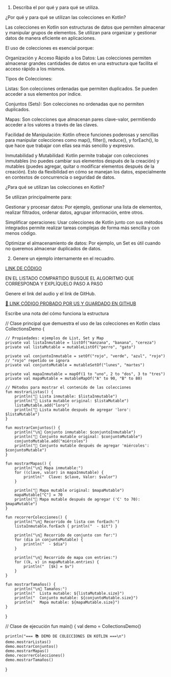 1. Describa el por qué y para qué se utiliza.

¿Por qué y para qué se utilizan las colecciones en Kotlin?

Las colecciones en Kotlin son estructuras de datos que permiten almacenar y manipular grupos de elementos. Se utilizan para organizar y gestionar datos de manera eficiente en aplicaciones.

El uso de colecciones es esencial porque:

Organización y Acceso Rápido a los Datos: Las colecciones permiten almacenar grandes cantidades de datos en una estructura que facilita el acceso rápido a los mismos.

Tipos de Colecciones:

Listas: Son colecciones ordenadas que permiten duplicados. Se pueden acceder a sus elementos por índice.

Conjuntos (Sets): Son colecciones no ordenadas que no permiten duplicados.

Mapas: Son colecciones que almacenan pares clave-valor, permitiendo acceder a los valores a través de las claves.

Facilidad de Manipulación: Kotlin ofrece funciones poderosas y sencillas para manipular colecciones como map(), filter(), reduce(), y forEach(), lo que hace que trabajar con ellas sea más sencillo y expresivo.

Inmutabilidad y Mutabilidad: Kotlin permite trabajar con colecciones inmutables (no puedes cambiar sus elementos después de la creación) y mutables (puedes agregar, quitar o modificar elementos después de la creación). Esto da flexibilidad en cómo se manejan los datos, especialmente en contextos de concurrencia o seguridad de datos.

¿Para qué se utilizan las colecciones en Kotlin?

Se utilizan principalmente para:

Gestionar y procesar datos: Por ejemplo, gestionar una lista de elementos, realizar filtrados, ordenar datos, agrupar información, entre otros.

Simplificar operaciones: Usar colecciones de Kotlin junto con sus métodos integrados permite realizar tareas complejas de forma más sencilla y con menos código.

Optimizar el almacenamiento de datos: Por ejemplo, un Set es útil cuando no queremos almacenar duplicados de datos.

2. Genere un ejemplo internamente en el recuadro.

[LINK DE CÓDIGO](https://pl.kotl.in/GYc5pqcns)


EN EL LISTADO COMPARTIDO BUSQUE EL ALGORITMO QUE CORRESPONDA Y EXPLÍQUELO PASO A PASO

Genere el link del audio y el link de GitHub.

[🔗 LINK CÓDIGO PROBADO POR US Y GUARDADO EN GITHUB](https://github.com/Lastshaw0724/Tarjetas-kotlin-/blob/main/COLLECTIONS/collections.png)

Escribe una nota del cómo funciona la estructura

// Clase principal que demuestra el uso de las colecciones en Kotlin
class CollectionsDemo {

    // Propiedades: ejemplos de List, Set y Map
    private val listaInmutable = listOf("manzana", "banana", "cereza")
    private val listaMutable = mutableListOf("perro", "gato")
    
    private val conjuntoInmutable = setOf("rojo", "verde", "azul", "rojo") // "rojo" repetido se ignora
    private val conjuntoMutable = mutableSetOf("lunes", "martes")

    private val mapaInmutable = mapOf(1 to "uno", 2 to "dos", 3 to "tres")
    private val mapaMutable = mutableMapOf("A" to 90, "B" to 80)

    // Métodos para mostrar el contenido de las colecciones
    fun mostrarListas() {
        println("🔹 Lista inmutable: $listaInmutable")
        println("🔹 Lista mutable original: $listaMutable")
        listaMutable.add("loro")
        println("🔹 Lista mutable después de agregar 'loro': $listaMutable")
    }

    fun mostrarConjuntos() {
        println("\n🔹 Conjunto inmutable: $conjuntoInmutable")
        println("🔹 Conjunto mutable original: $conjuntoMutable")
        conjuntoMutable.add("miércoles")
        println("🔹 Conjunto mutable después de agregar 'miércoles': $conjuntoMutable")
    }

    fun mostrarMapas() {
        println("\n🔹 Mapa inmutable:")
        for ((clave, valor) in mapaInmutable) {
            println("  Clave: $clave, Valor: $valor")
        }

        println("🔹 Mapa mutable original: $mapaMutable")
        mapaMutable["C"] = 70
        println("🔹 Mapa mutable después de agregar ('C' to 70): $mapaMutable")
    }

    fun recorrerColecciones() {
        println("\n🔹 Recorrido de lista con forEach:")
        listaInmutable.forEach { println("  - $it") }

        println("\n🔹 Recorrido de conjunto con for:")
        for (dia in conjuntoMutable) {
            println("  - $dia")
        }

        println("\n🔹 Recorrido de mapa con entries:")
        for ((k, v) in mapaMutable.entries) {
            println("  [$k] = $v")
        }
    }

    fun mostrarTamaños() {
        println("\n🔹 Tamaños:")
        println("  Lista mutable: ${listaMutable.size}")
        println("  Conjunto mutable: ${conjuntoMutable.size}")
        println("  Mapa mutable: ${mapaMutable.size}")
    }
}

// Clase de ejecución
fun main() {
    val demo = CollectionsDemo()

    println("=== 📚 DEMO DE COLECCIONES EN KOTLIN ===\n")
    demo.mostrarListas()
    demo.mostrarConjuntos()
    demo.mostrarMapas()
    demo.recorrerColecciones()
    demo.mostrarTamaños()
}
